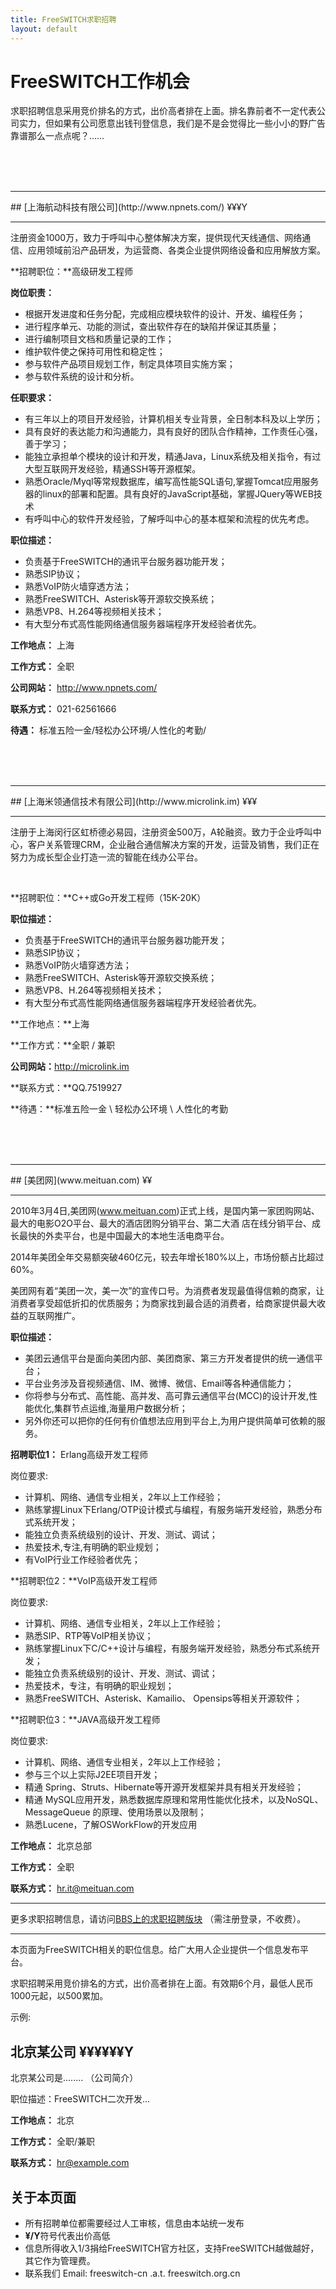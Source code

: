 ```yaml
---
title: FreeSWITCH求职招聘
layout: default
---
```


# FreeSWITCH工作机会

求职招聘信息采用竞价排名的方式，出价高者排在上面。排名靠前者不一定代表公司实力，但如果有公司愿意出钱刊登信息，我们是不是会觉得比一些小小的野广告靠谱那么一点点呢？……

<br>
<a name="npnets"> </a>
<br>
<br>
<hr>
## [上海航动科技有限公司](http://www.npnets.com/) ¥¥¥Y
<hr>

注册资金1000万，致力于呼叫中心整体解决方案，提供现代天线通信、网络通信、应用领域前沿产品研发，为运营商、各类企业提供网络设备和应用解放方案。

**招聘职位：**高级研发工程师

**岗位职责：**

* 根据开发进度和任务分配，完成相应模块软件的设计、开发、编程任务；
* 进行程序单元、功能的测试，查出软件存在的缺陷并保证其质量；
* 进行编制项目文档和质量记录的工作；
* 维护软件使之保持可用性和稳定性；
* 参与软件产品项目规划工作，制定具体项目实施方案；
* 参与软件系统的设计和分析。

**任职要求：**

* 有三年以上的项目开发经验，计算机相关专业背景，全日制本科及以上学历；
* 具有良好的表达能力和沟通能力，具有良好的团队合作精神，工作责任心强，善于学习；
* 能独立承担单个模块的设计和开发，精通Java，Linux系统及相关指令，有过大型互联网开发经验，精通SSH等开源框架。
* 熟悉Oracle/Myql等常规数据库，编写高性能SQL语句,掌握Tomcat应用服务器的linux的部署和配置。具有良好的JavaScript基础，掌握JQuery等WEB技术
* 有呼叫中心的软件开发经验，了解呼叫中心的基本框架和流程的优先考虑。

**职位描述：**

* 负责基于FreeSWITCH的通讯平台服务器功能开发；
* 熟悉SIP协议；
* 熟悉VoIP防火墙穿透方法；
* 熟悉FreeSWITCH、Asterisk等开源软交换系统；
* 熟悉VP8、H.264等视频相关技术；
* 有大型分布式高性能网络通信服务器端程序开发经验者优先。

**工作地点：** 上海

**工作方式：** 全职

**公司网站：** <http://www.npnets.com/>

**联系方式：** 021-62561666

**待遇：** 标准五险一金/轻松办公环境/人性化的考勤/


<br>
<a name="microlink"> </a>
<br>
<br>
<hr>
## [上海米领通信技术有限公司](http://www.microlink.im) ¥¥¥
<hr>

注册于上海闵行区虹桥德必易园，注册资金500万，A轮融资。致力于企业呼叫中心，客户关系管理CRM，企业融合通信解决方案的开发，运营及销售，我们正在努力为成长型企业打造一流的智能在线办公平台。

<br/>


**招聘职位：**C++或Go开发工程师（15K-20K）

**职位描述：**

* 负责基于FreeSWITCH的通讯平台服务器功能开发；
* 熟悉SIP协议；
* 熟悉VoIP防火墙穿透方法；
* 熟悉FreeSWITCH、Asterisk等开源软交换系统；
* 熟悉VP8、H.264等视频相关技术；
* 有大型分布式高性能网络通信服务器端程序开发经验者优先。

**工作地点：**上海

**工作方式：**全职 / 兼职

**公司网站：**<http://microlink.im>

**联系方式：**QQ.7519927

**待遇：**标准五险一金 \ 轻松办公环境 \ 人性化的考勤

<br>
<a name="meituan"> </a>
<br>
<br>
<hr>
## [美团网](www.meituan.com) ¥¥
<hr>

2010年3月4日,美团网(www.meituan.com)正式上线，是国内第一家团购网站、最大的电影O2O平台、最大的酒店团购分销平台、第二大酒 店在线分销平台、成长最快的外卖平台，也是中国最大的本地生活电商平台。

2014年美团全年交易额突破460亿元，较去年增长180%以上，市场份额占比超过60%。

美团网有着“美团一次，美一次”的宣传口号。为消费者发现最值得信赖的商家，让消费者享受超低折扣的优质服务；为商家找到最合适的消费者，给商家提供最大收益的互联网推广。

**职位描述：**

* 美团云通信平台是面向美团内部、美团商家、第三方开发者提供的统一通信平台；
* 平台业务涉及音视频通信、IM、微博、微信、Email等各种通信能力；
* 你将参与分布式、高性能、高并发、高可靠云通信平台(MCC)的设计开发,性能优化,集群节点运维,海量用户数据分析；
* 另外你还可以把你的任何有价值想法应用到平台上,为用户提供简单可依赖的服务。

**招聘职位1：** Erlang高级开发工程师

岗位要求:

* 计算机、网络、通信专业相关，2年以上工作经验；
* 熟练掌握Linux下Erlang/OTP设计模式与编程，有服务端开发经验，熟悉分布式系统开发；
* 能独立负责系统级别的设计、开发、测试、调试；
* 热爱技术,专注,有明确的职业规划；
* 有VoIP行业工作经验者优先；

**招聘职位2：**VoIP高级开发工程师

岗位要求:

* 计算机、网络、通信专业相关，2年以上工作经验；
* 熟悉SIP、RTP等VoIP相关协议；
* 熟练掌握Linux下C/C++设计与编程，有服务端开发经验，熟悉分布式系统开发；
* 能独立负责系统级别的设计、开发、测试、调试；
* 热爱技术，专注，有明确的职业规划；
* 熟悉FreeSWITCH、Asterisk、Kamailio、 Opensips等相关开源软件；

**招聘职位3：**JAVA高级开发工程师

岗位要求:

* 计算机、网络、通信专业相关，2年以上工作经验；
* 参与三个以上实际J2EE项目开发；
* 精通 Spring、Struts、Hibernate等开源开发框架并具有相关开发经验；
* 精通 MySQL应用开发，熟悉数据库原理和常用性能优化技术，以及NoSQL、MessageQueue 的原理、使用场景以及限制；
* 熟悉Lucene，了解OSWorkFlow的开发应用

**工作地点：** 北京总部

**工作方式：** 全职

**联系方式：** hr.it@meituan.com


<hr>

更多求职招聘信息，请访问[BBS上的求职招聘版块](http://bbs.freeswitch.org.cn/c/freeswitchqiu-zhi-zhao-pin) （需注册登录，不收费）。

<hr>

本页面为FreeSWITCH相关的职位信息。给广大用人企业提供一个信息发布平台。

求职招聘采用竞价排名的方式，出价高者排在上面。有效期6个月，最低人民币1000元起，以500累加。

示例:

## 北京某公司 ¥¥¥¥¥¥Y

北京某公司是........ （公司简介）

职位描述：FreeSWITCH二次开发...

**工作地点：** 北京

**工作方式：** 全职/兼职

**联系方式：** hr@example.com


## 关于本页面

* 所有招聘单位都需要经过人工审核，信息由本站统一发布
* **¥/Y**符号代表出价高低
* 信息所得收入1/3捐给FreeSWITCH官方社区，支持FreeSWITCH越做越好，其它作为管理费。
* 联系我们 Email: freeswitch-cn .a.t. freeswitch.org.cn

